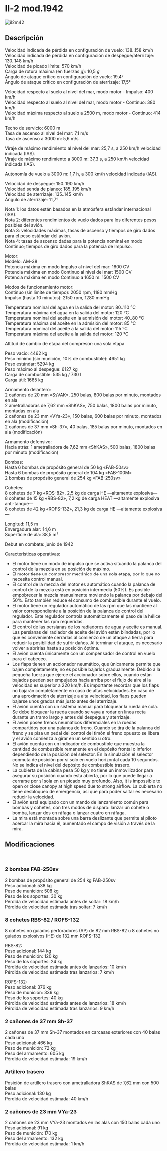 # Il-2 mod.1942  
  
![il2m42](../images/il2m42.png)  
  
## Descripción  
  
Velocidad indicada de pérdida en configuración de vuelo: 138..158 km/h  
Velocidad indicada de pérdida en configuración de despegue/aterrizaje: 130..148 km/h  
Velocidad de picado límite: 570 km/h  
Carga de rotura máxima (en fuerzas <i>g</i>): 10,5 <i>g</i>  
Ángulo de ataque crítico en configuración de vuelo: 19,4°  
Ángulo de ataque crítico en configuración de aterrizaje: 17,5°  
  
Velocidad respecto al suelo al nivel del mar, modo motor - Impulso: 400 km/h  
Velocidad respecto al suelo al nivel del mar, modo motor - Continuo: 380 km/h  
Velocidad máxima respecto al suelo a 2500 m, modo motor - Continuo: 414 km/h  
  
Techo de servicio: 6000 m  
Tasa de ascenso al nivel del mar: 7,1 m/s  
Tasa de ascenso a 3000 m: 5,6 m/s  
  
Viraje de máximo rendimiento al nivel del mar: 25,7 s, a 250 km/h velocidad indicada (IAS).  
Viraje de máximo rendimiento a 3000 m: 37,3 s, a 250 km/h velocidad indicada (IAS).  
  
Autonomía de vuelo a 3000 m: 1,7 h, a 300 km/h velocidad indicada (IAS).  
  
Velocidad de despegue: 150..190 km/h  
Velocidad senda de planeo: 185..195 km/h  
Velocidad de aterrizaje: 135..145 km/h  
Ángulo de aterrizaje: 11,7°  
  
Nota 1: los datos están basados en la atmósfera estándar internacional (ISA).  
Nota 2: diferentes rendimientos de vuelo dados para los diferentes pesos posibles del avión.  
Nota 3: velocidades máximas, tasas de ascenso y tiempos de giro dados para el peso estándar del avión.  
Nota 4: tasas de ascenso dadas para la potencia nominal en modo Continuo; tiempos de giro dados para la potencia de Impulso.  
  
Motor:  
Modelo: AM-38  
Potencia máxima en modo Impulso al nivel del mar: 1600 CV  
Potencia máxima en modo Continuo al nivel del mar: 1500 CV  
Potencia máxima en modo Continuo a 1650 m: 1500 CV  
  
Modos de funcionamiento motor:  
Continuo (sin límite de tiempo): 2050 rpm, 1180 mmHg  
Impulso (hasta 10 minutos): 2150 rpm, 1280 mmHg  
  
Temperatura nominal del agua en la salida del motor: 80..110 °C  
Temperatura máxima del agua en la salida del motor: 120 °C  
Temperatura nominal del aceite en la admisión del motor: 40..80 °C  
Temperatura máxima del aceite en la admisión del motor: 85 °C  
Temperatura nominal del aceite a la salida del motor: 115 °C  
Temperatura máxima del aceite a la salida del motor: 120 °C  
  
Altitud de cambio de etapa del compresor: una sola etapa  
  
Peso vacío: 4462 kg  
Peso mínimo (sin munición, 10% de combustible): 4651 kg  
Peso estándar: 5294 kg  
Peso máximo al despegue: 6127 kg  
Carga de combustible: 535 kg / 730 l  
Carga útil: 1665 kg  
  
Armamento delantero:  
2 cañones de 20 mm «SsVAK», 250 balas, 800 balas por minuto, montados en ala  
2 ametralladoras de 7,62 mm «ShKAS», 750 balas, 1800 balas por minuto, montadas en ala  
2 cañones de 23 mm «VYa-23», 150 balas, 600 balas por minuto, montados en ala (modificación)  
2 cañones de 37 mm «Sh-37», 40 balas, 185 balas por minuto, montados en ala (modificación)  
  
Armamento defensivo:  
Hacia atrás: 1 ametralladora de 7,62 mm «ShKAS», 500 balas, 1800 balas por minuto (modificación)  
  
Bombas:  
Hasta 6 bombas de propósito general de 50 kg «FAB-50sv»  
Hasta 6 bombas de propósito general de 104 kg «FAB-100M»  
2 bombas de propósito general de 254 kg «FAB-250sv»  
  
Cohetes:  
8 cohetes de 7 kg «ROS-82», 2,5 kg de carga HE —altamente explosiva—  
8 cohetes de 15 kg «RBS-82», 7,2 kg de carga HEAT —altamente explosiva anti-tanque—  
8 cohetes de 42 kg «ROFS-132», 21,3 kg de carga HE —altamente explosiva—  
  
Longitud: 11,5 m  
Envergadura alar: 14,6 m  
Superficie de ala: 38,5 m²  
  
Debut en combate: junio de 1942  
  
Características operativas:  
- El motor tiene un modo de impulso que se activa situando la palanca del control de la mezcla en su posición de máximo.  
- El motor tiene un compresor mecánico de una sola etapa, por lo que no necesita control manual.  
- El control de la mezcla del motor es automático cuando la palanca de control de la mezcla está en posición intermedia (50%). Es posible empobrecer la mezcla manualmente moviendo la palanca por debajo del 50%. Esto también reduce el consumo de combustible durante el vuelo.  
- El motor tiene un regulador automático de las rpm que las mantiene al valor correspondiente a la posición de la palanca de control del regulador. Este regulador controla automáticamente el paso de la hélice para mantener las rpm requeridas.  
- El control de las persianas de los radiadores de agua y aceite es manual. Las persianas del radiador de aceite del avión están blindadas, por lo que es conveniente cerrarlas al comienzo de un ataque a tierra para reducir la posibilidad de sufrir daños. Al terminar el ataque, es necesario volver a abrirlas hasta su posición óptima.  
- El avión cuenta únicamente con un compensador de control en vuelo para el cabeceo.  
- Los flaps tienen un accionador neumático, que únicamente permite que bajen completamente; no es posible bajarlos gradualmente. Debido a la pequeña fuerza que ejerce el accionador sobre ellos, cuando están bajados pueden ser empujados hacia arriba por el flujo de aire si la velocidad es superior a 220 km/h. Es importante recordar que los flaps no bajarán completamente en caso de altas velocidades. En caso de una aproximación de aterrizaje a alta velocidad, los flaps pueden bajarse unos grados más justo antes del aterrizaje.  
- El avión cuenta con un sistema manual para bloquear la rueda de cola. Se debe bloquear la rueda cuando se vaya a rodar en línea recta durante un tramo largo y antes del despegue y aterrizaje.  
- El avión posee frenos neumáticos diferenciales en la ruedas compartidos por una palanca de freno. Cuando se tira de la palanca del freno y se pisa un pedal del control del timón el freno opuesto se libera y el avión comienza a girar en un sentido u otro.  
- El avión cuenta con un indicador de combustible que muestra la cantidad de combustible remanente en el depósito frontal o inferior dependiendo de la posición del selector. En la simulación el selector conmuta de posición por sí solo en vuelo horizontal cada 10 segundos. No se indica el nivel del depósito de combustible trasero.   
- La cubierta de la cabina pesa 50 kg y no tiene un inmovilizador para asegurar su posición cuando está abierta, por lo que puede llegar a cerrarse por sí sola en un picado muy profundo. Also, it is impossible to open or close canopy at high speed due to strong airflow. La cubierta no tiene desbloqueo de emergencia, así que para poder saltar es necesario reducir la velocidad.  
- El avión está equipado con un mando de lanzamiento común para bombas y cohetes, con tres modos de disparo: lanzar un cohete o bomba, lanzar dos en ráfaga o lanzar cuatro en ráfaga.  
- La mira está montada sobre una barra deslizante que permite al piloto acercar la mira hacia él, aumentado el campo de visión a través de la mira.  
  
## Modificaciones  
  ﻿
  
### 2 bombas FAB-250sv  
  
2 bombas de propósito general de 254 kg FAB-250sv  
Peso adicional: 538 kg  
Peso de munición: 508 kg  
Peso de los soportes: 30 kg  
Pérdida de velocidad estimada antes de soltar: 18 km/h  
Pérdida de velocidad estimada tras soltar: 7 km/h  ﻿
  
### 8 cohetes RBS-82 / ROFS-132  
  
8 cohetes no guiados perforadores (AP) de 82 mm RBS-82 u 8 cohetes no guiados explosivos (HE) de 132 mm ROFS-132  
  
RBS-82:  
Peso adicional: 144 kg  
Peso de munición: 120 kg  
Peso de los soportes: 24 kg  
Pérdida de velocidad estimada antes de lanzarlos: 10 km/h  
Pérdida de velocidad estimada tras lanzarlos: 7 km/h  
  
ROFS-132:  
Peso adicional: 376 kg  
Peso de munición: 336 kg  
Peso de los soportes: 40 kg  
Pérdida de velocidad estimada antes de lanzarlos: 18 km/h  
Pérdida de velocidad estimada tras lanzarlos: 9 km/h  ﻿
  
### 2 cañones de 37 mm Sh-37   
  
2 cañones de 37 mm Sh-37 montados en carcasas exteriores con 40 balas cada uno  
Peso adicional: 466 kg  
Peso de munición: 72 kg  
Peso del armamento: 605 kg  
Pérdida de velocidad estimada: 19 km/h  
  
### Artillero trasero  
  
Posición de artillero trasero con ametralladora ShKAS de 7,62 mm con 500 balas  
Peso adicional: 130 kg  
Perdida de velocidad estimada: 40 km/h  ﻿
  
### 2 cañones de 23 mm VYa-23  
  
2 cañones de 23 mm VYa-23 montados en las alas con 150 balas cada uno  
Peso adicional: 91 kg  
Peso de munición: 170 kg  
Peso del armamento: 132 kg  
Pérdida de velocidad estimada: 1 km/h  